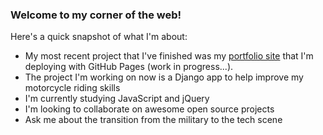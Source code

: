 ### Welcome to my corner of the web!

Here's a quick snapshot of what I'm about:

- My most recent project that I've finished was my [portfolio site](https://aleforniadreamin.github.io/) that I'm deploying with GitHub Pages (work in progress...).
- The project I'm working on now is a Django app to help improve my motorcycle riding skills
- I'm currently studying JavaScript and jQuery
- I'm looking to collaborate on awesome open source projects 
- Ask me about the transition from the military to the tech scene 



